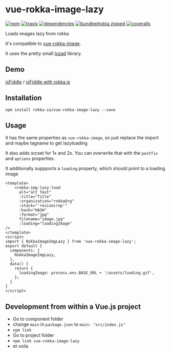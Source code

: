 # vue-rokka-image-lazy

[![npm](https://badgen.net/npm/v/vue-rokka-image-lazy)](https://www.npmjs.com/package/vue-rokka-image-lazy)
[![travis](https://badgen.net/travis/rokka-io/vue-rokka-image-lazy)](https://travis-ci.org/rokka-io/vue-rokka-image-lazy)
[![dependencies](https://badgen.net/david/dep/rokka-io/vue-rokka-image-lazy)](https://david-dm.org/rokka-io/vue-rokka-image-lazy)
[![bundlephobia zipped](https://badgen.net/bundlephobia/min/vue-rokka-image-lazy)](https://bundlephobia.com/result?p=vue-rokka-image-lazy)
[![coveralls](https://badgen.net/coveralls/c/github/rokka-io/vue-rokka-image-lazy)](https://coveralls.io/github/rokka-io/vue-rokka-image-lazy)

Loads images lazy from rokka

It's compatible to [vue-rokka-image](https://github.com/rokka-io/vue-rokka-image). 

It uses the pretty small [lozad](https://apoorv.pro/lozad.js/) library.

## Demo

[jsFiddle](https://jsfiddle.net/chregu/nackr6bw/) / 
[jsFiddle with rokka.js](https://jsfiddle.net/chregu/m9hcvrqt/) 



## Installation

```
npm install rokka-io/vue-rokka-image-lazy --save
```

## Usage

It has the same properties as `vue-rokka-image`, so just replace the import and maybe tagname to get lazyloading

It also adds srcset for 1x and 2x. You can overwrite that with the `postfix` and `options` properties.

It additionally suppports a `loading` property, which should point to a loading image
```vue
<template>
    <rokka-img-lazy-load
      alt="alt Text"
      :title="Title"
      :organization="rokkaOrg"
      :stack="'resizecrop'"
      :hash="HASH"
      :format="jpg"
      filename="image.jpg"
      :loading="loadingImage"
/>
</template>
<script>
import { RokkaImageImgLazy } from 'vue-rokka-image-lazy';
export default {
  components: {
    RokkaImageImgLazy,
  },
  data() {
    return {
      loadingImage: process.env.BASE_URL + '/assets/loading.gif',
    };
  }
}
</script>
```

## Development from within a Vue.js project

* Go to component folder
* change `main` in `package.json` to
  `main: "src/index.js"`
* `npm link`
* Go to project folder
* `npm link vue-rokka-image-lazy`
* et voila  
 
